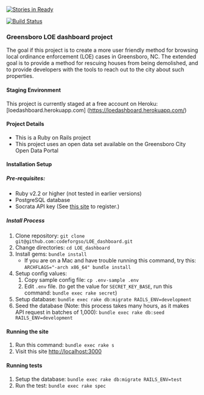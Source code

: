 [![Stories in Ready](https://badge.waffle.io/codeforgso/LOE_dashboard.png?label=ready&title=Ready)](http://waffle.io/codeforgso/LOE_dashboard)

[![Build Status](https://travis-ci.org/codeforgso/LOE_dashboard.svg)](https://travis-ci.org/codeforgso/LOE_dashboard)

### Greensboro LOE dashboard project
The goal if this project is to create a more user friendly method for browsing local ordinance enforcement (LOE) cases in Greensboro, NC. The extended goal is to provide a method for rescuing houses from being demolished, and to provide developers with the tools to reach out to the city about such properties.

#### Staging Environment
This project is currently staged at a free account on Heroku: [loedashboard.herokuapp.com] (https://loedashboard.herokuapp.com/)

#### Project Details
- This is a Ruby on Rails project
- This project uses an open data set available on the Greensboro City Open Data Portal

#### Installation Setup
##### Pre-requisites:
 - Ruby v2.2 or higher (not tested in earlier versions)
 - PostgreSQL database
 - Socrata API key (See [this site](https://dev.socrata.com/register) to register.)

##### Install Process
 1. Clone repository: `git clone git@github.com:codeforgso/LOE_dashboard.git`
 2. Change directories: `cd LOE_dashboard`
 3. Install gems: `bundle install`
    * If you are on a Mac and have trouble running this command, try this: `ARCHFLAGS="-arch x86_64" bundle install`
 4. Setup config values:
    1. Copy sample config file: `cp .env-sample .env`
    2. Edit `.env` file.
       (to get the value for `SECRET_KEY_BASE`, run this command: `bundle exec rake secret`)
 5. Setup database: `bundle exec rake db:migrate RAILS_ENV=development`
 6. Seed the database (Note: this process takes many hours, as it makes API request in batches of 1,000):
    `bundle exec rake db:seed RAILS_ENV=development`

#### Running the site
  1. Run this command: `bundle exec rake s`
  2. Visit this site [http://localhost:3000](http://localhost:3000)

#### Running tests
  1. Setup the database: `bundle exec rake db:migrate RAILS_ENV=test`
  2. Run the test: `bundle exec rake spec`

